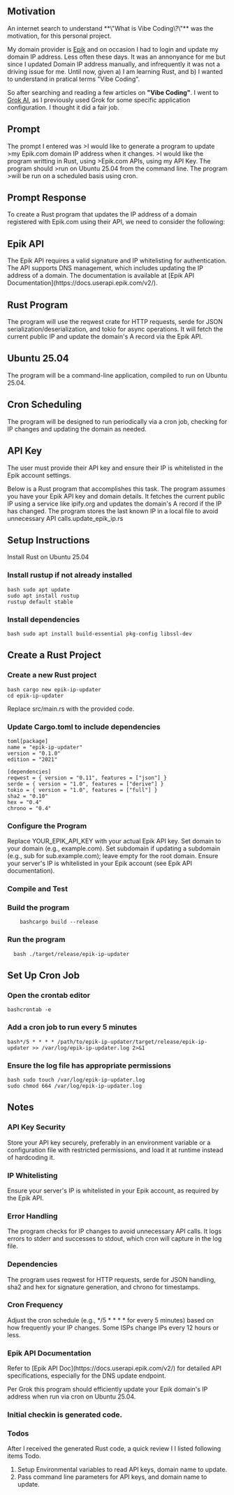 
<h2>Motivation</h2>
An internet search to understand **\"What is Vibe Coding\?\"** was the motivation, for this personal project.

My domain provider is [Epik](https://www.epik.com) and on
occasion I had to login and update my domain IP address. 
Less often these days.  It was an annonyance for me but since
I updated Domain IP address manually, and infrequently it
was not a driving issue for me.  Until now, given a) I am 
learning Rust, and b) I wanted to understand in pratical terms
"Vibe Coding".

So after searching and reading a few articles on
 **"Vibe Coding"**.  I went to [Grok AI](https://x.ai), as I 
previously used Grok for some specific application
 configuration.  I thought it did a fair job.

<h2>Prompt</h2>
The prompt I entered was
>I would like to generate a program to update
>my Epik.com domain IP address when it changes.
>I would like the program writting in Rust, using
>Epik.com APIs, using my API Key.  The program should
>run on Ubuntu 25.04 from the command line.  The program
>will be run on a scheduled basis using cron.

<h2>Prompt Response </h2>
  To create a Rust program that updates the IP address of
 a domain registered with Epik.com using their API, we 
need to consider the following:

<h2>Epik API</h2>
The Epik API requires a valid signature and IP 
whitelisting for authentication. The API supports
DNS management, which includes updating the IP address of
a domain. The documentation is available at 
[Epik API Documentation](https://docs.userapi.epik.com/v2/).

<h2>Rust Program</h2>
The program will use the reqwest crate
for HTTP requests, serde for JSON serialization/deserialization,
and tokio for async operations. It will fetch the current
public IP and update the domain's A record via the Epik API.

<h2>Ubuntu 25.04</h2>
The program will be a command-line application, compiled 
to run on Ubuntu 25.04.

<h2>Cron Scheduling</h2>
The program will be designed to run
periodically via a cron job, checking for IP changes and
updating the domain as needed.

<h2>API Key</h2>
The user must provide their API key and ensure
their IP is whitelisted in the Epik account settings.

Below is a Rust program that accomplishes this task. 
The program assumes you have your Epik API key and domain
details. It fetches the current public IP using a service
like ipify.org and updates the domain's A record if the
IP has changed. The program stores the last known IP in a
local file to avoid unnecessary API 
calls.update_epik_ip.rs

<h2>Setup Instructions</h2>

Install Rust on Ubuntu 25.04

<h3>Install rustup if not already installed</h3>

```
bash sudo apt update
sudo apt install rustup 
rustup default stable
```

<h3>Install dependencies</h3>

```
bash sudo apt install build-essential pkg-config libssl-dev

```

<h2>Create a Rust Project</h2>

<h3>Create a new Rust project</h3>

```
bash cargo new epik-ip-updater
cd epik-ip-updater
```

Replace src/main.rs with the provided code.

<h3>Update Cargo.toml to include dependencies</h3>

```
toml[package]
name = "epik-ip-updater"
version = "0.1.0"
edition = "2021"

[dependencies]
reqwest = { version = "0.11", features = ["json"] }
serde = { version = "1.0", features = ["derive"] }
tokio = { version = "1.0", features = ["full"] }
sha2 = "0.10"
hex = "0.4"
chrono = "0.4"
```

<h3>Configure the Program</h3>

Replace YOUR_EPIK_API_KEY with your actual Epik API key.
Set domain to your domain (e.g., example.com).
Set subdomain if updating a subdomain (e.g., sub for 
sub.example.com); leave empty for the root domain.
Ensure your server's IP is whitelisted in your Epik
 account (see Epik API documentation).


<h3>Compile and Test</h3>
<h3>Build the program</h3>

```
    bashcargo build --release
```

<h3>Run the program</h3>

```
  bash ./target/release/epik-ip-updater
```

<h2>Set Up Cron Job</h2>

<h3>Open the crontab editor </h3>

```
bashcrontab -e
```

<h3>Add a cron job to run every 5 minutes</h3>

```
bash*/5 * * * * /path/to/epik-ip-updater/target/release/epik-ip-updater >> /var/log/epik-ip-updater.log 2>&1
```

<h3>Ensure the log file has appropriate permissions</h3>

```
bash sudo touch /var/log/epik-ip-updater.log
sudo chmod 664 /var/log/epik-ip-updater.log
```


<h2>Notes</h2>

<h3>API Key Security</h3>
Store your API key securely, preferably in an environment
 variable or a configuration file with restricted 
permissions, and load it at runtime instead of 
hardcoding it.
<h3>IP Whitelisting</h3>
Ensure your server's IP is whitelisted in your Epik account,
as required by the Epik API.
<h3>Error Handling</h3> The program checks for IP changes
to avoid unnecessary API calls. It logs errors to stderr 
and successes to stdout, which cron will capture in the 
log file.
<h3>Dependencies</h3> The program uses reqwest for HTTP
 requests, serde for JSON handling, sha2 and hex for
 signature generation, and chrono for timestamps.
<h3>Cron Frequency</h3> Adjust the cron schedule 
(e.g., */5 * * * * for every 5 minutes) based on how
 frequently your IP changes. Some ISPs change IPs every 12
 hours or less.
<h3>Epik API Documentation</h3> Refer to 
[Epik API Doc](https://docs.userapi.epik.com/v2/) for 
detailed API specifications, especially for the DNS update
 endpoint.

Per Grok this program should efficiently update your Epik
 domain's IP address when run via cron on Ubuntu 25.04.

<h3>Initial checkin is generated code.</h3>

<h3>Todos</h3>

After I received the generated Rust code, a quick review I
I listed following items Todo.

1. Setup Environmental variables to read API keys, domain name to update.
2. Pass command line parameters for API keys, and domain name to update.

